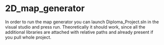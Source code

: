 # 2D_map_generator
In order to run the map generator you can launch Diploma_Project.sln in the visual studio and press run.
Theoretically it should work, since all the additional libraries are attached with relative paths and already present if you pull whole project.
